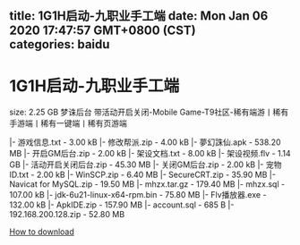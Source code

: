 
title: 1G1H启动-九职业手工端
date: Mon Jan 06 2020 17:47:57 GMT+0800 (CST)    
categories: baidu
---

# 1G1H启动-九职业手工端
size: 2.25 GB
 梦诛后台 带活动开启关闭-Mobile Game-T9社区-稀有端游丨稀有手游端丨稀有一键端丨稀有页游端
 
|- 游戏信息.txt - 3.00 kB
|- 修改帮派.zip - 4.00 kB
|- 夢幻誅仙.apk - 538.20 MB
|- 开启GM后台.zip - 2.00 kB
|- 架设文档.txt - 8.00 kB
|- 架设视频.flv - 1.14 GB
|- 活动开启关闭后台.zip - 45.30 MB
|- 关闭GM后台.zip - 2.00 kB
|- 宠物ID.txt - 2.00 kB
|- WinSCP.zip - 6.40 MB
|- SecureCRT.zip - 35.90 MB
|- Navicat for MySQL.zip - 19.50 MB
|- mhzx.tar.gz - 179.40 MB
|- mhzx.sql - 107.00 kB
|- jdk-6u21-linux-x64-rpm.bin - 75.80 MB
|- Flv播放器.exe - 132.00 kB
|- ApkIDE.zip - 157.90 MB
|- account.sql - 685 B
|- 192.168.200.128.zip - 52.80 MB

[How to download](https://bpcam.bemobtrk.com/go/2ceec3aa-1ca2-46d6-b9ff-aaa5c184517c?jno=3936)